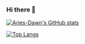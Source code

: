 ### Hi there 👋

[![Aries-Dawn's GitHub stats](https://github-readme-stats.vercel.app/api?username=Aries-Dawn&count_private=true&theme=tokyonight&show_icons=true)](https://github.com/anuraghazra/github-readme-stats)

[![Top Langs](https://github-readme-stats.vercel.app/api/top-langs/?username=Aries-Dawn&layout=compact&hide=VHDL,Coq,Ruby)](https://github.com/anuraghazra/github-readme-stats)
<!--
**Aries-Dawn/Aries-Dawn** is a ✨ _special_ ✨ repository because its `README.md` (this file) appears on your GitHub profile.

Here are some ideas to get you started:

- 🔭 I’m currently working on ...
- 🌱 I’m currently learning ...
- 👯 I’m looking to collaborate on ...
- 🤔 I’m looking for help with ...
- 💬 Ask me about ...
- 📫 How to reach me: ...
- 😄 Pronouns: ...
- ⚡ Fun fact: ...
-->

